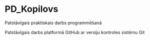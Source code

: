 # PD_Kopilovs
Patstāvīgais praktiskais darbs programmēšanā

Patstāvīgais darbs platformā GitHub ar versiju kontroles sistēmu Git
